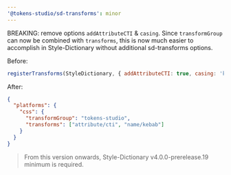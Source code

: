 ```yaml
---
'@tokens-studio/sd-transforms': minor
---
```


BREAKING: remove options `addAttributeCTI` & `casing`.
Since `transformGroup` can now be combined with `transforms`, this is now much easier to accomplish in Style-Dictionary without additional sd-transforms options.

Before:

```js
registerTransforms(StyleDictionary, { addAttributeCTI: true, casing: 'kebab' });
```

After:

```json
{
  "platforms": {
    "css": {
      "transformGroup": "tokens-studio",
      "transforms": ["attribute/cti", "name/kebab"]
    }
  }
}
```

> From this version onwards, Style-Dictionary v4.0.0-prerelease.19 minimum is required.
